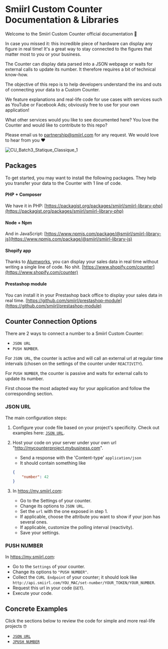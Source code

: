 
# Smiirl Custom Counter Documentation & Libraries

Welcome to the Smiirl Custom Counter official documentation 🥁 

In case you missed it: this incredible piece of hardware can display any figure in real time! It's a great way to stay connected to the figures that matter most to you or your business.

The Counter can display data parsed into a JSON webpage or waits for external calls to update its number. It therefore requires a bit of technical know-how. 

The objective of this repo is to help developers understand the ins and outs of connecting your data to a Custom Counter. 

We feature explanations and real-life code for use cases with services such as YouTube or Facebook Ads; obviously free to use for your own application!


What other services would you like to see documented here? You love the Counter and would like to contribute to this repo? 

Please email us to partnership@smiirl.com for any request. We would love to hear from you ❤️


![CU_Batch3_Statique_Classique_1](https://user-images.githubusercontent.com/9904720/117823144-72ac3580-b26d-11eb-8f61-57e06192698c.jpeg)


## Packages
To get started, you may want to install the following packages. They help you transfer your data to the Counter with 1 line of code. 
#### PHP + Composer
We have it in PHP: [https://packagist.org/packages/smiirl/smiirl-library-php](https://packagist.org/packages/smiirl/smiirl-library-php)

#### Node + Npm
And in JavaScript: [https://www.npmjs.com/package/@smiirl/smiirl-library-js](https://www.npmjs.com/package/@smiirl/smiirl-library-js)  

#### Shopify app
Thanks to [Alumworks](https://apps.shopify.com/smiirl), you can display your sales data in real time without writing a single line of code. No shit. 
 [https://www.shopify.com/counter](https://www.shopify.com/counter)

#### Prestashop module
You can install it in your Prestashop back office to display your sales data in real time. 
[https://github.com/smiirl/prestashop-module](https://github.com/smiirl/prestashop-module)

## Counter Connection Options

There are 2 ways to connect a number to a Smiirl Custom Counter:
- `JSON URL` 
- `PUSH NUMBER`.

For `JSON URL`, the counter is active and will call an external url at regular time intervals 
(chosen on the settings of the counter under `REACTIVITY`).

For `PUSH NUMBER`, the counter is passive and waits for external calls to update its number.

First choose the most adapted way for your application and follow the corresponding section.

### JSON URL
The main configuration steps:
1. Configure your code file based on your project's specificity. Check out examples here: [`JSON URL`](/samples/JSON_URL_EXAMPLES.md).
2. Host your code on your server under your own url "http://mycounterproject.mybusiness.com".
    - Send a response with the 'Content-type' `application/json`
    - It should contain something like
    ```json 
    {
        "number": 42
    }
    ```
    
2. In https://my.smiirl.com:
    - Go to the Settings of your counter.
    - Change its options to `JSON URL`. 
    - Set the `url` with the one exposed in step 1.
    - If applicable, choose the attribute you want to show if your json has several ones.
    - If applicable, customize the polling interval (reactivity).
    - Save your settings.
    
### PUSH NUMBER
In https://my.smiirl.com:
- Go to the `Settings` of your counter.
- Change its options to `"PUSH NUMBER"`. 
- Collect the `CURL Endpoint` of your counter;
 it should look like 
```http://api.smiirl.com/YOU_MAC/set-number/YOUR_TOKEN/YOUR_NUMBER```. 
- Request this url in your code (`GET`).
- Execute your code.


## Concrete Examples
Click the sections below to review the code for simple and more real-life projects 🤓
- [`JSON URL`](/samples/JSON_URL_EXAMPLES.md)
- [`JPUSH NUMBER`](/samples/PUSH_NUMBER_EXAMPLES.md)
